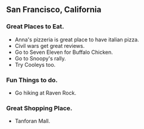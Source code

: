 ## San Francisco, California

### Great Places to Eat.
- Anna's pizzeria is great place to have italian pizza. 
- Civil wars get great reviews.
- Go to Seven Eleven for Buffalo Chicken.
- Go to Snoopy's rally.
- Try Cooleys too.

### Fun Things to do.
- Go hiking at Raven Rock.


### Great Shopping Place.
- Tanforan Mall.
